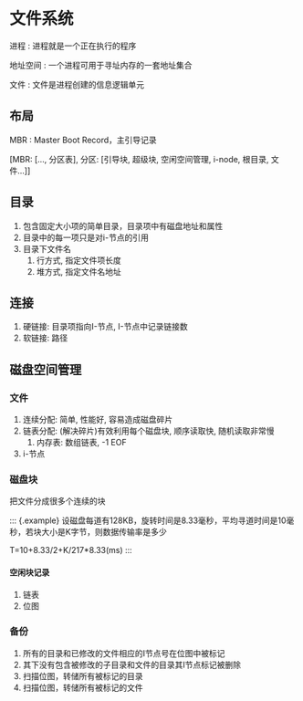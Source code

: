 <!--
    vi: ft=pandoc.markdown
-->

# 文件系统

进程
: 进程就是一个正在执行的程序

地址空间
: 一个进程可用于寻址内存的一套地址集合

文件
: 文件是进程创建的信息逻辑单元

## 布局

MBR
: Master Boot Record，主引导记录

[MBR: [..., 分区表], 分区: [引导块, 超级块, 空闲空间管理, i-node, 根目录, 文件...]]

## 目录

1. 包含固定大小项的简单目录，目录项中有磁盘地址和属性
1. 目录中的每一项只是对i-节点的引用
1. 目录下文件名
   1. 行方式, 指定文件项长度
   2. 堆方式, 指定文件名地址

## 连接

1. 硬链接: 目录项指向I-节点, I-节点中记录链接数
2. 软链接: 路径

## 磁盘空间管理

### 文件

1. 连续分配: 简单, 性能好, 容易造成磁盘碎片
2. 链表分配: (解决碎片)有效利用每个磁盘块, 顺序读取快, 随机读取非常慢
   1. 内存表: 数组链表, -1 EOF
1. i-节点

### 磁盘块

把文件分成很多个连续的块

::: {.example}
设磁盘每道有128KB，旋转时间是8.33毫秒，平均寻道时间是10毫秒，若块大小是K字节，则数据传输率是多少

T=10+8.33/2+K/217*8.33(ms)
:::

#### 空闲块记录

1. 链表
2. 位图

### 备份

1. 所有的目录和已修改的文件相应的I节点号在位图中被标记
2. 其下没有包含被修改的子目录和文件的目录其I节点标记被删除
3. 扫描位图，转储所有被标记的目录
4. 扫描位图，转储所有被标记的文件
